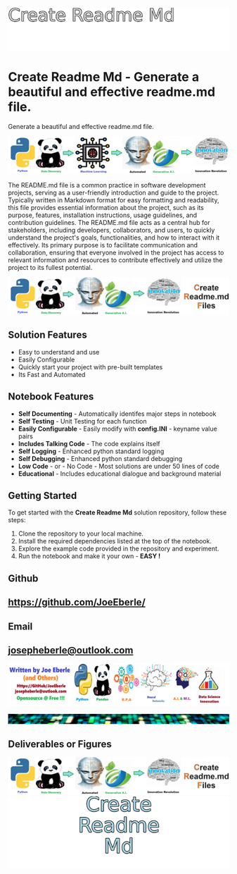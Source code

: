 
![Image image_filename](solution_sign.png)

# Create Readme Md - Generate a beautiful and effective readme.md file.
Generate a beautiful and effective readme.md file.

![Image image_filename](code.png)

The README.md file is a common practice in software development projects, serving as a user-friendly introduction and guide to the project. Typically written in Markdown format for easy formatting and readability, this file provides essential information about the project, such as its purpose, features, installation instructions, usage guidelines, and contribution guidelines. The README.md file acts as a central hub for stakeholders, including developers, collaborators, and users, to quickly understand the project's goals, functionalities, and how to interact with it effectively. Its primary purpose is to facilitate communication and collaboration, ensuring that everyone involved in the project has access to relevant information and resources to contribute effectively and utilize the project to its fullest potential.


![Image image_filename](sample.png)

## Solution Features
- Easy to understand and use  
- Easily Configurable 
- Quickly start your project with pre-built templates
- Its Fast and Automated

## Notebook Features
- **Self Documenting** - Automatically identifes major steps in notebook 
- **Self Testing** - Unit Testing for each function
- **Easily Configurable** - Easily modify with **config.INI** - keyname value pairs
- **Includes Talking Code** - The code explains itself 
- **Self Logging** - Enhanced python standard logging   
- **Self Debugging** - Enhanced python standard debugging
- **Low Code** - or - No Code  - Most solutions are under 50 lines of code
- **Educational** - Includes educational dialogue and background material
    
## Getting Started
To get started with the **Create Readme Md** solution repository, follow these steps:
1. Clone the repository to your local machine.
2. Install the required dependencies listed at the top of the notebook.
3. Explore the example code provided in the repository and experiment.
4. Run the notebook and make it your own - **EASY !**
    

## Github    
## https://github.com/JoeEberle/ 

## Email 
## josepheberle@outlook.com 

    
![Developer](developer.png)

![Brand](brand.png)
    
## Deliverables or Figures
 ![additional_image](create_readme_md.png)  <br>![additional_image](solution_stacked_sign.png)  <br>
    